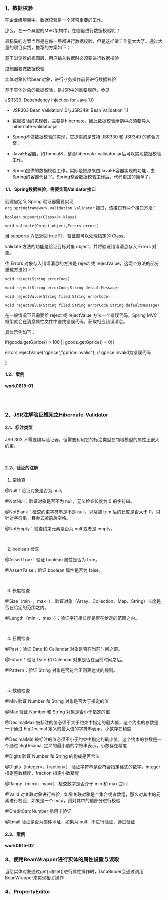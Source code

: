 ### 1、数据校验

在企业级项目中，数据校验是一个非常重要的工作。

那么，在一个典型的MVC架构中，在哪里进行数据校验呢？

最稳妥的方案当然是在每一层都进行数据校验，但是这样做工作量太大了。通过大量的项目实践，推荐的方案如下：

基于浏览器的视图层，用户输入数据时必须要进行数据校验

控制器要做数据校验

实体对象传给bean对象，进行业务操作前要进行数据校验 

基于实体对象的数据校验，是JSR中的重要规范，参见

JSR330: Dependency Injection for Java 1.0

* JSR303 Bean Validation1.0与JSR349: Bean Validation 1.1

* 数据校验的实现者，主要是hibernate，因此数据校验示例中必须要导入hibernate-validator.jar

* Spring不做数据校验的实现，它提供的是支持 JSR330 和 JSR349 的整合方案。

* JavaEE容器，如Tomcat8，整合hibernate-validator.jar后可以实现数据校验工作。

* Spring提供的数据校验工作，实际是把原来由JavaEE容器实现的功能，由Spring的容器代替了。Spring整合数据校验工作后，代码更加的简单了。



#### 1.1、Spring数据校验，需要实现Validator接口

创建自定义 Spring 验证器需要实现 `org.springframework.validation.Validator` 接口，该接口有两个接口方法：

`boolean supports(Class<?> klass)`

`void validate(Object object,Errors errors)`

当 supports 方法返回 true 时，验证器可以处理指定的 Class。

validate 方法的功能是验证目标对象 object，并将验证错误消息存入 Errors 对象。

往 Errors 对象存入错误消息的方法是 reject 或 rejectValue，这两个方法的部分重载方法如下：

`void reject(String errorCode)`

`void reject(String errorCode,String defaultMessage)`

`void rejectValue(String filed,String errorCode)`

`void rejectValue(String filed,String errorCode,String defaultMessage)`

在一般情况下只需要给 reject 或 rejectValue 方法一个错误代码，Spring MVC 框架就会在消息属性文件中查找错误代码，获取相应错误消息。

具体示例如下：

if(goods.getGprice() > 100 || goods.getGprice() < 0){

  errors.rejectValue("gprice","gprice.invalid"); // gprice.invalid为错误代码

}

#### 1.2、案例

**work0615-01**

<br>

<br>

### 2、JSR注解验证框架之Hibernate-Validator

#### 2.1、标注类型

JSR 303 不需要编写验证器，但需要利用它的标注类型在领域模型的属性上嵌入约束。

 <br>

#### 2.2、验证的注解

1. 空检查

@Null：验证对象是否为 null。

@NotNull：验证对象是否不为 null，无法检查长度为 0 的字符串。

@NotBlank：检查约束字符串是不是 null，以及被 trim 后的长度是否大于 0，只针对字符串，且会去掉前后空格。

@NotEmpty：检查约束元素是否为 null 或者是 empty。

 <br>

2. boolean 检查

@AssertTrue：验证 boolean 属性是否为 true。

@AssertFalse：验证 boolean 属性是否为 false。

 <br>

3. 长度检查

@Size（min=，max=）：验证对象（Array、Collection、Map、String）长度是否在给定的范围之内。

@Length（min=，max=）：验证字符串长度是否在给定的范围之内。

 <br>

4. 日期检查

@Past：验证 Date 和 Callendar 对象是否在当前时间之前。

@Future：验证 Date 和 Calendar 对象是否在当前时间之后。

@Pattern：验证 String 对象是否符合正则表达式的规则。

 <br>

5. 数值检查

@Min  验证 Number 和 String 对象是否大于指定的值

@Max  验证 Number 和 String 对象是否小于指定的值

@DecimalMax  被标注的值必须不大于约束中指定的最大值，这个约束的参数是一个通过 BigDecimal 定义的最大值的字符串表示，小数存在精度

@DecimalMin   被标注的值必须不小于约束中指定的最小值，这个约束的参数是一个通过 BigDecimal 定义的最小值的字符串表示，小数存在精度

@Digits 验证 Number 和 String 的构成是否合法

@Digits（integer=，fraction=）  验证字符串是否符合指定格式的数字，integer 指定整数精度，fraction 指定小数精度

@Range（min=，max=）   检查数字是否介于 min 和 max 之间

@Valid 对关联对象进行校验，如果关联对象是个集合或者数组，那么对其中的元素进行校验，如果是一个 map，则对其中的值部分进行校验

@CreditCardNumber 信用卡验证

@Email 验证是否为邮件地址，如果为 null，不进行验证，通过验证

#### 2.3、案例

**work0615-02**



### 3、使用BeanWrapper进行实体的属性设置与读取

当给实体对象通过get()和set()进行属性操作时，DataBinder会通过调用BeanWrapper来实现相关操作









### 4、PropertyEditor









